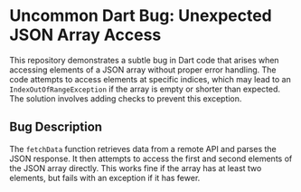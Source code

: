 # Uncommon Dart Bug: Unexpected JSON Array Access

This repository demonstrates a subtle bug in Dart code that arises when accessing elements of a JSON array without proper error handling. The code attempts to access elements at specific indices, which may lead to an `IndexOutOfRangeException` if the array is empty or shorter than expected.  The solution involves adding checks to prevent this exception.

## Bug Description

The `fetchData` function retrieves data from a remote API and parses the JSON response. It then attempts to access the first and second elements of the JSON array directly.  This works fine if the array has at least two elements, but fails with an exception if it has fewer.